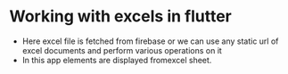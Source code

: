 # Working with excels in flutter

- Here excel file is fetched from firebase or we can use any static url of excel documents and perform various operations on it
- In this app elements are displayed fromexcel sheet.


